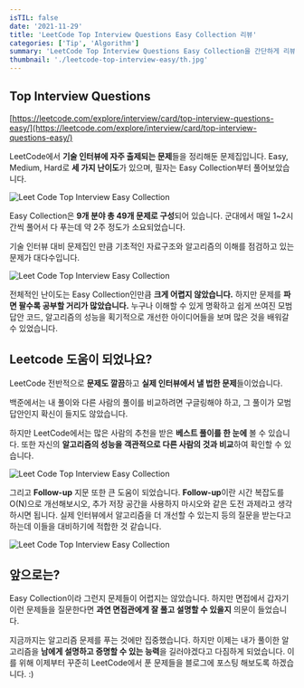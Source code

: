 ```yaml
---
isTIL: false
date: '2021-11-29'
title: 'LeetCode Top Interview Questions Easy Collection 리뷰'
categories: ['Tip', 'Algorithm']
summary: 'LeetCode Top Interview Questions Easy Collection을 간단하게 리뷰합니다'
thumbnail: './leetcode-top-interview-easy/th.jpg'
---
```


## Top Interview Questions

[https://leetcode.com/explore/interview/card/top-interview-questions-easy/](https://leetcode.com/explore/interview/card/top-interview-questions-easy/)  

LeetCode에서 **기술 인터뷰에 자주 출제되는 문제**들을 정리해둔 문제집입니다. 
Easy, Medium, Hard로 **세 가지 난이도**가 있으며, 필자는 Easy Collection부터 풀어보았습니다. 

![Leet Code Top Interview Easy Collection](./leetcode-top-interview-easy/1.png "Leet Code Top Interview Easy Collection")  

Easy Collection은 **9개 분야 총 49개 문제로 구성**되어 있습니다.
군대에서 매일 1~2시간씩 풀어서 다 푸는데 약 2주 정도가 소요되었습니다.  

기술 인터뷰 대비 문제집인 만큼 기초적인 자료구조와 알고리즘의 이해를 점검하고 있는 문제가 대다수입니다.

![Leet Code Top Interview Easy Collection](./leetcode-top-interview-easy/2.png "자료구조에 대한 기본적 이해를 묻는 문제들이 대다수")  

전체적인 난이도는 Easy Collection인만큼 **크게 어렵지 않았습니다.** 하지만 문제를 **파면 팔수록 공부할 거리가 많았습니다.** 누구나 이해할 수 있게 명확하고 쉽게 쓰여진 모범 답안 코드, 알고리즘의 성능을 획기적으로 개선한 아이디어들을 보며 많은 것을 배워갈 수 있었습니다.


## Leetcode 도움이 되었나요?
LeetCode 전반적으로 **문제도 깔끔**하고 **실제 인터뷰에서 낼 법한 문제**들이었습니다.

백준에서는 내 풀이와 다른 사람의 풀이를 비교하려면 구글링해야 하고, 그 풀이가 모범 답안인지 확신이 들지도 않았습니다.

하지만 LeetCode에서는 많은 사람의 추천을 받은 **베스트 풀이를 한 눈에** 볼 수 있습니다. 또한 자신의 **알고리즘의 성능을 객관적으로 다른 사람의 것과 비교**하여 확인할 수 있습니다.

![Leet Code Top Interview Easy Collection](./leetcode-top-interview-easy/3.png "내 풀이가 어느정도 성능인지 가늠할 수 있다.")  

그리고 **Follow-up** 지문 또한 큰 도움이 되었습니다.
**Follow-up**이란 시간 복잡도를 O(N)으로 개선해보시오, 추가 저장 공간을 사용하지 마시오와 같은 도전 과제라고 생각하시면 됩니다.
실제 인터뷰에서 알고리즘을 더 개선할 수 있는지 등의 질문을 받는다고 하는데 이들을 대비하기에 적합한 것 같습니다.  

![Leet Code Top Interview Easy Collection](./leetcode-top-interview-easy/4.png "문제를 다시 한번 더 생각해보게 만드는 Follow-up")  



## 앞으로는?
Easy Collection이라 그런지 문제들이 어렵지는 않았습니다. 하지만 면접에서 갑자기 이런 문제들을 질문한다면 **과연 면접관에게 잘 풀고 설명할 수 있을지** 의문이 들었습니다.

지금까지는 알고리즘 문제를 푸는 것에만 집중했습니다. 하지만 이제는 내가 풀이한 알고리즘을 **남에게 설명하고 증명할 수 있는 능력**을 길러야겠다고 다짐하게 되었습니다. 이를 위해 이제부터 꾸준히 LeetCode에서 푼 문제들을 블로그에 포스팅 해보도록 하겠습니다. :) 



